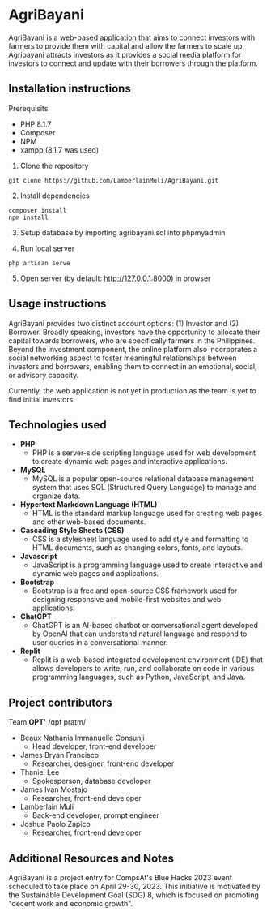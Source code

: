 # AgriBayani
AgriBayani is a web-based application that aims to connect investors with farmers to provide them with capital and allow the farmers to scale up. Agribayani attracts investors as it provides a social media platform for investors to connect and update with their borrowers through the platform.

## Installation instructions
Prerequisits
- PHP 8.1.7
- Composer
- NPM
- xampp (8.1.7 was used)

1. Clone the repository
```
git clone https://github.com/LamberlainMuli/AgriBayani.git
```
2. Install dependencies
```
composer install
npm install
```
3. Setup database by importing agribayani.sql into phpmyadmin

4. Run local server
```
php artisan serve
```
5. Open server (by default: http://127.0.0.1:8000) in browser

## Usage instructions
AgriBayani provides two distinct account options: (1) Investor and (2) Borrower. Broadly speaking, investors have the opportunity to allocate their capital towards borrowers, who are specifically farmers in the Philippines. Beyond the investment component, the online platform also incorporates a social networking aspect to foster meaningful relationships between investors and borrowers, enabling them to connect in an emotional, social, or advisory capacity.

Currently, the web application is not yet in production as the team is yet to find initial investors.

## Technologies used
- **PHP**
  - PHP is a server-side scripting language used for web development to create dynamic web pages and interactive applications.
- **MySQL**
  - MySQL is a popular open-source relational database management system that uses SQL (Structured Query Language) to manage and organize data.
- **Hypertext Markdown Language (HTML)**
  - HTML is the standard markup language used for creating web pages and other web-based documents.
- **Cascading Style Sheets (CSS)**
  - CSS is a stylesheet language used to add style and formatting to HTML documents, such as changing colors, fonts, and layouts.
- **Javascript**
  - JavaScript is a programming language used to create interactive and dynamic web pages and applications.
- **Bootstrap**
  - Bootstrap is a free and open-source CSS framework used for designing responsive and mobile-first websites and web applications.
- **ChatGPT**
  - ChatGPT is an AI-based chatbot or conversational agent developed by OpenAI that can understand natural language and respond to user queries in a conversational manner.
- **Replit**
  - Replit is a web-based integrated development environment (IDE) that allows developers to write, run, and collaborate on code in various programming languages, such as Python, JavaScript, and Java.

## Project contributors
Team **OPT'** /ɑpt praɪm/

- Beaux Nathania Immanuelle Consunji
  - Head developer, front-end developer
- James Bryan Francisco
  - Researcher, designer, front-end developer
- Thaniel Lee
  - Spokesperson, database developer
- James Ivan Mostajo
  - Researcher, front-end developer 
- Lamberlain Muli
  - Back-end developer, prompt engineer
- Joshua Paolo Zapico
  - Researcher, front-end developer

## Additional Resources and Notes
AgriBayani is a project entry for CompsAt's Blue Hacks 2023 event scheduled to take place on April 29-30, 2023. This initiative is motivated by the Sustainable Development Goal (SDG) 8, which is focused on promoting "decent work and economic growth".
